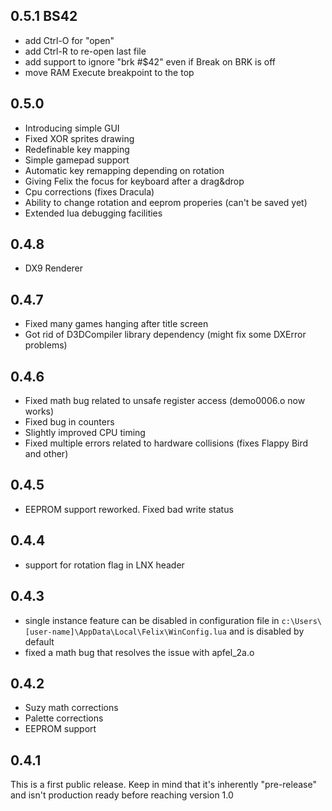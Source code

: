 ## 0.5.1 BS42

 - add Ctrl-O for "open"
 - add Ctrl-R to re-open last file
 - add support to ignore "brk #$42" even if Break on BRK is off
 - move RAM Execute breakpoint to the top

## 0.5.0

- Introducing simple GUI
- Fixed XOR sprites drawing
- Redefinable key mapping
- Simple gamepad support
- Automatic key remapping depending on rotation
- Giving Felix the focus for keyboard after a drag&drop
- Cpu corrections (fixes Dracula)
- Ability to change rotation and eeprom properies (can't be saved yet)
- Extended lua debugging facilities

## 0.4.8

- DX9 Renderer

## 0.4.7

- Fixed many games hanging after title screen
- Got rid of D3DCompiler library dependency (might fix some DXError problems)

## 0.4.6

- Fixed math bug related to unsafe register access (demo0006.o now works)
- Fixed bug in counters
- Slightly improved CPU timing
- Fixed multiple errors related to hardware collisions (fixes Flappy Bird and other)

## 0.4.5

- EEPROM support reworked. Fixed bad write status

## 0.4.4

- support for rotation flag in LNX header

## 0.4.3

- single instance feature can be disabled in configuration file in `c:\Users\[user-name]\AppData\Local\Felix\WinConfig.lua` and is disabled by default
- fixed a math bug that resolves the issue with apfel_2a.o

## 0.4.2

- Suzy math corrections
- Palette corrections
- EEPROM support

## 0.4.1

This is a first public release.
Keep in mind that it's inherently "pre-release" and isn't production ready before reaching version 1.0
